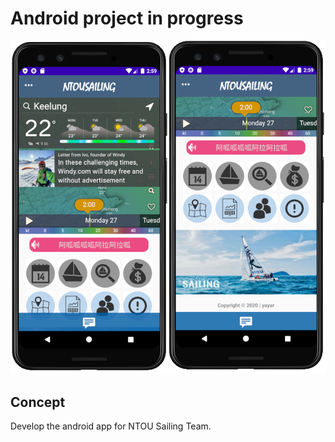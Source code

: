 # Android project in progress

![Image](https://github.com/yayar0103/ntouST_androidstudio/blob/master/android.png)

## Concept
Develop the android app for NTOU Sailing Team.
